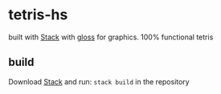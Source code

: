 # tetris-hs
built with <a href="https://docs.haskellstack.org/en/stable/README/">Stack</a> with <a href="http://hackage.haskell.org/package/gloss">gloss</a> for graphics. 100% functional tetris

## build
Download <a href="https://docs.haskellstack.org/en/stable/README/">Stack</a> and run:
<code>stack build</code> in the repository
